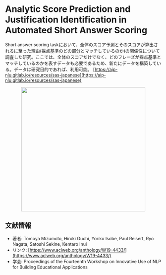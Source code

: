 # Analytic Score Prediction and Justification Identification in Automated Short Answer Scoring
Short answer scoring taskにおいて、全体のスコア予測とそのスコアが算出されるに至った理由(採点基準のどの部分とマッチしているのか)の関係性について調査した研究。ここでは、全体のスコアだけでなく、どのフレーズが採点基準とマッチしているのかを表すデータも必要であるため、新たにデータを構築している。データは研究目的であれば、利用可能。 [https://aip-nlu.gitlab.io/resources/sas-japanese](https://aip-nlu.gitlab.io/resources/sas-japanese)

<p align="center">
<img width="400" src="https://user-images.githubusercontent.com/53220859/76501018-e2197000-6484-11ea-83aa-5838bbd3ca6b.png">
</p>


## 文献情報
- 著者: Tomoya Mizumoto, Hiroki Ouchi, Yoriko Isobe, Paul Reisert, Ryo Nagata, Satoshi Sekine, Kentaro Inui
- リンク: [https://www.aclweb.org/anthology/W19-4433/](https://www.aclweb.org/anthology/W19-4433/)
- 学会: Proceedings of the Fourteenth Workshop on Innovative Use of NLP for Building Educational Applications